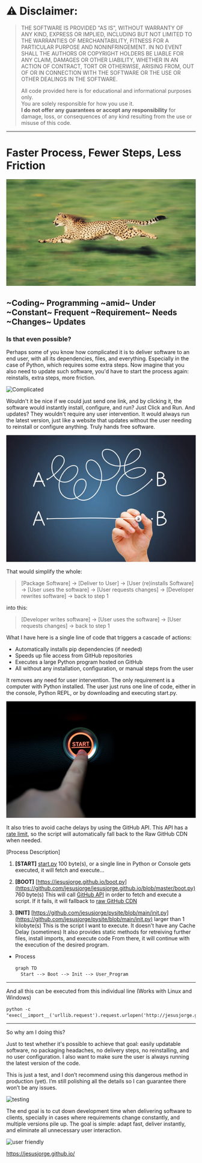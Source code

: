 # ⚠️ **Disclaimer:**  
> THE SOFTWARE IS PROVIDED "AS IS", WITHOUT WARRANTY OF ANY KIND, EXPRESS OR IMPLIED, INCLUDING BUT NOT LIMITED TO THE WARRANTIES OF MERCHANTABILITY, FITNESS FOR A PARTICULAR PURPOSE AND NONINFRINGEMENT. IN NO EVENT SHALL THE AUTHORS OR COPYRIGHT HOLDERS BE LIABLE FOR ANY CLAIM, DAMAGES OR OTHER LIABILITY, WHETHER IN AN ACTION OF CONTRACT, TORT OR OTHERWISE, ARISING FROM, OUT OF OR IN CONNECTION WITH THE SOFTWARE OR THE USE OR OTHER DEALINGS IN THE SOFTWARE.
> 
> All code provided here is for educational and informational purposes only.  
> You are solely responsible for how you use it.  
> **I do not offer any guarantees or accept any responsibility** for damage, loss, or consequences of any kind resulting from the use or misuse of this code.
>





---
# Faster Process, Fewer Steps, Less Friction
![Fast](fast.jpg)

## ~Coding~ Programming ~amid~ Under ~Constant~ Frequent ~Requirement~ Needs ~Changes~ Updates
### Is that even possible?


Perhaps some of you know how complicated it is to deliver software to an end user, with all its dependencies, files, and everything. Especially in the case of Python, which requires some extra steps. Now imagine that you also need to update such software, you'd have to start the process again: reinstalls, extra steps, more friction.

![Complicated](complicated.avif)

Wouldn't it be nice if we could just send one link, and by clicking it, the software would instantly install, configure, and run? Just Click and Run. And updates? They wouldn't require any user intervention. It would always run the latest version, just like a website that updates without the user needing to reinstall or configure anything. Truly hands free software.

![Simple](simple.jpg)

That would simplify the whole:

>    [Package Software] → [Deliver to User] → [User (re)installs Software] → [User uses the software] → [User requests changes] → [Developer rewrites software] → back to step 1

into this:

>    [Developer writes software] → [User uses the software] → [User requests changes] → back to step 1

What I have here is a single line of code that triggers a cascade of actions:
- Automatically installs pip dependencies (if needed)
- Speeds up file access from GitHub repositories
- Executes a large Python program hosted on GitHub
- All without any installation, configuration, or manual steps from the user

It removes any need for user intervention. The only requirement is a computer with Python installed. The user just runs one line of code, either in the console, Python REPL, or by downloading and executing start.py.

![start](start.jpg)

It also tries to avoid cache delays by using the GitHub API. This API has a [rate limit](https://api.github.com/rate_limit), so the script will automatically fall back to the Raw GitHub CDN when needed.

[Process Description]
1) **[START]** [start.py](https://github.com/jesusjorge/jesusjorge.github.io/blob/master/start.py) 100 byte(s), or a single line in Python or Console
    gets executed, it will fetch and execute...
   
2) **[BOOT]** [https://jesusjorge.github.io/boot.py](https://github.com/jesusjorge/jesusjorge.github.io/blob/master/boot.py) 760 byte(s)
    This will call [GitHub API](https://api.github.com/repos/jesusjorge/pysite/contents/init.py) in order to fetch and execute a script.
    If it fails, it will fallback to [raw GitHub CDN](https://raw.githubusercontent.com/jesusjorge/pysite/main/init.py)
   
3) **[INIT]** [https://github.com/jesusjorge/pysite/blob/main/init.py](https://github.com/jesusjorge/pysite/blob/main/init.py)  larger than 1 kilobyte(s)
    This is the script I want to execute. It doesn't have any Cache Delay (sometimes)
    It also provides static methods for retreiving further files, install imports, and execute code
    From there, it will continue with the execution of the desired program.

- Process
  ```mermaid
  graph TD
    Start --> Boot --> Init --> User_Program

---
And all this can be executed from this individual line (Works with Linux and Windows)

```
python -c "exec(__import__('urllib.request').request.urlopen('http://jesusjorge.github.io/boot.py').read())"
```

---

So why am I doing this?

Just to test whether it's possible to achieve that goal: easily updatable software, no packaging headaches, no delivery steps, no reinstalling, and no user configuration. I also want to make sure the user is always running the latest version of the code.

This is just a test, and I don’t recommend using this dangerous method in production (yet). I’m still polishing all the details so I can guarantee there won’t be any issues.

![testing](testing.jpg)

The end goal is to cut down development time when delivering software to clients, specially in cases where requirements change constantly, and multiple versions pile up. The goal is simple: adapt fast, deliver instantly, and eliminate all unnecessary user interaction.

![user friendly](userfriendly.png)

https://jesusjorge.github.io/


